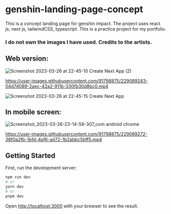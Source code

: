 
# genshin-landing-page-concept
This is a concept landing page for genshin impact. The project uses react js, next js, tailwindCSS, typescript.
This is a practice project for my portfolio.

### I do not own the images I have used. Credits to the artists.

## Web version:
![Screenshot 2023-03-26 at 22-45-10 Create Next App (2)](https://user-images.githubusercontent.com/91798875/229089398-a454efb4-e8f0-412a-b92e-7f7b649a8494.png)

https://user-images.githubusercontent.com/91798875/229089243-04d74089-2aec-42a2-911b-330fb30d8bc0.mp4

![Screenshot 2023-03-26 at 22-45-15 Create Next App](https://user-images.githubusercontent.com/91798875/229089448-2b465b65-5700-4c45-9215-61aa153f86b5.png)


## In mobile screen:
![Screenshot_2023-03-26-23-14-58-307_com android chrome](https://user-images.githubusercontent.com/91798875/229089512-f65140f7-7854-4e7d-b80d-0e29f41fd5bd.jpg)

https://user-images.githubusercontent.com/91798875/229089272-36f0a2fb-1bfd-4af6-ad72-1b2abbc5bff5.mp4



## Getting Started

First, run the development server:

```bash
npm run dev
# or
yarn dev
# or
pnpm dev
```

Open [http://localhost:3000](http://localhost:3000) with your browser to see the result.

